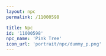 ```yaml
---
layout: npc
permalink: /11000598

title: Npc
id: '11000598'
npc_name: 'Pink Tree'
icon_url: 'portrait/npc/dummy_p.png'
---
```

